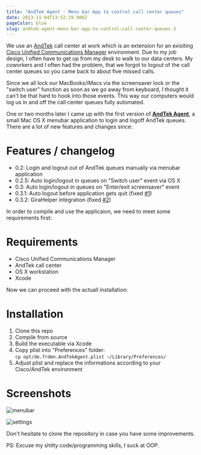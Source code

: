 ```yaml
---
title: "AndTek Agent - Menu bar App to control call center queues"
date: 2013-11-04T13:52:29.906Z
pageColor: blue
slug: andtek-agent-menu-bar-app-to-control-call-center-queues-3
---
```


We use an [AndTek](http://www.andtek.de/) call center at work which is an extension for an exisiting [Cisco Unified Communications Manager](http://www.cisco.com/web/DE/solutions/unified_communication/unified-communications-manager.html) environment. Due to my job design, I often have to get up from my desk to walk to our data centers. My coworkers and I often had the problem, that we forgot to logout of the call center queues so you came back to about five missed calls.

Since we all lock our MacBooks/iMacs via the screensaver lock or the "switch user" function as soon as we go away from keyboard, I thought it can't be that hard to hook into those events. This way our computers would log us in and off the call center queues fully automated.

One or two months later I came up with the first version of __[AndTek Agent](http://git.frd.mn/iWelt/andtekagent/tree/master)__, a small Mac OS X menubar application to login and logoff AndTek queues. There are a lot of new features and changes since:

# Features / changelog

* 0.2: Login and logout out of AndTek queues manually via menubar application
* 0.2.5: Auto login/logout in queues on "Switch user" event via OS X
* 0.3: Auto login/logout in queues on "Enter/exit screensaver" event
* 0.3.1: Auto logout before application gets quit (fixed [#1](http://git.frd.mn/iWelt/andtekagent/issues/1))
* 0.3.2: GiraHelper integration (fixed [#2](http://git.frd.mn/iWelt/andtekagent/issues/2))

In order to compile and use the applicaion, we need to meet some requirements first:

# Requirements

* Cisco Unified Communications Manager
* AndTek call center
* OS X workstation
* Xcode

Now we can proceed with the actuall installation:

# Installation

1. Clone this repo
1. Compile from source
1. Build the executable via Xcode
1. Copy plist into "Preferences" folder:  
`cp opt/de.frdmn.AndTekAgent.plist ~/Library/Preferences/`
1. Adjust plist and replace the informations according to your Cisco/AndTek environment

# Screenshots

![menubar](/content/images/2013/Nov/1_menubar.png)

![settings](/content/images/2013/Nov/2_settings.png)

Don't hesitate to clone the repository in case you have some improvements.

PS: Excuse my shitty code/programming skills, I suck at OOP.
